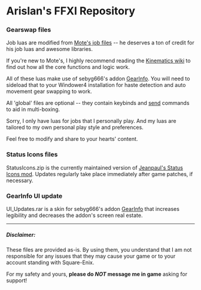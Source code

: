 # Arislan's FFXI Repository


### Gearswap files

Job luas are modified from [Mote's job files](https://github.com/Kinematics/GearSwap-Jobs) -- he deserves a ton of credit for his job luas and awesome libraries.

If you're new to Mote's, I highly recommend reading the [Kinematics wiki](https://github.com/Kinematics/GearSwap-Jobs/wiki) to find out how all the core functions and logic work.

All of these luas make use of sebyg666's addon [GearInfo](https://github.com/sebyg666/GearInfo).  You will need to sideload that to your Windower4 installation for haste detection and auto movement gear swapping to work.

All 'global' files are optional -- they contain keybinds and [send](https://docs.windower.net/addons/send/) commands to aid in multi-boxing.

Sorry, I only have luas for jobs that I personally play.  And my luas are tailored to my own personal play style and preferences.

Feel free to modify and share to your hearts' content.

### Status Icons files

StatusIcons.zip is the currently maintained version of [Jeanpaul's Status Icons mod](http://ffxidats.caarrie.com/index.php?action=downloads;sa=view;down=1353).  Updates regularly take place immediately after game patches, if necessary.

### GearInfo UI update

UI_Updates.rar is a skin for sebyg666's addon [GearInfo](https://github.com/sebyg666/GearInfo) that increases legibility and decreases the addon's screen real estate.

---

##### Disclaimer:
These files are provided as-is.  By using them, you understand that I am not responsible for any issues that they may cause your game or to your account standing with Square-Enix.

For my safety and yours, **please do _NOT_ message me in game** asking for support!

